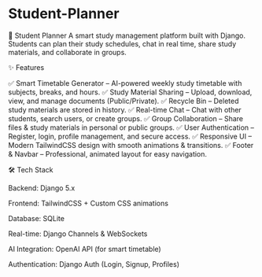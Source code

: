 # Student-Planner
📘 Student Planner  A smart study management platform built with Django. Students can plan their study schedules, chat in real time, share study materials, and collaborate in groups.

✨ Features

✅ Smart Timetable Generator – AI-powered weekly study timetable with subjects, breaks, and hours.
✅ Study Material Sharing – Upload, download, view, and manage documents (Public/Private).
✅ Recycle Bin – Deleted study materials are stored in history.
✅ Real-time Chat – Chat with other students, search users, or create groups.
✅ Group Collaboration – Share files & study materials in personal or public groups.
✅ User Authentication – Register, login, profile management, and secure access.
✅ Responsive UI – Modern TailwindCSS design with smooth animations & transitions.
✅ Footer & Navbar – Professional, animated layout for easy navigation.

🛠️ Tech Stack

Backend: Django 5.x

Frontend: TailwindCSS + Custom CSS animations

Database: SQLite 

Real-time: Django Channels & WebSockets

AI Integration: OpenAI API (for smart timetable)

Authentication: Django Auth (Login, Signup, Profiles)
